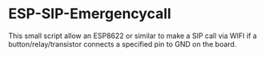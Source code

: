 # ESP-SIP-Emergencycall
This small script allow an ESP8622 or similar to make a SIP call via WIFI if a button/relay/transistor connects a specified pin to GND on the board.
